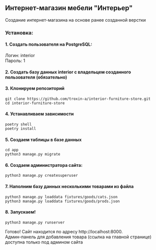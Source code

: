 <h2>Интернет-магазин мебели "Интерьер"</h2>
Создание интернет-магазина на основе ранее созданной верстки

<h3>Установка:</h3>
<h4>1. Создать пользователя на PostgreSQL:</h4>
    Логин: interior<br>
    Пароль: 1
<h4>2. Создать базу данных interior с владельцем созданного пользователя (обязательно)</h4>

<h4>3. Клонируем репозиторий</h4>
<code>git clone https://github.com/troxin-a/interior-furniture-store.git</code><br>
<code>cd interior-furniture-store</code></code><br>

<h4>4. Устанавливаем зависимости</h4>
<code>poetry shell</code><br>
<code>poetry install</code><br>

<h4>5. Создаем таблицы в базе данных</h4>
<code>cd app</code><br>
<code>python3 manage.py migrate</code><br>

<h4>6. Создаем администратора сайта:</h4>
<code>python3 manage.py createsuperuser</code><br>

<h4>7. Наполним базу данных несколькими товарами из файла</h4>
<code>python3 manage.py loaddata fixtures/goods/cats.json</code><br>
<code>python3 manage.py loaddata fixtures/goods/prods.json</code><br>

<h4>8. Запускаем!</h4>
<code>python3 manage.py runserver</code><br>

Готово! Сайт находится по адресу http://localhost:8000.<br>
Админ-панель для добавления товара (ссылка на главной странице) доступна только под админом сайта